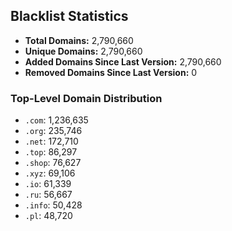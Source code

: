 ## Blacklist Statistics

- **Total Domains:** 2,790,660
- **Unique Domains:** 2,790,660
- **Added Domains Since Last Version:** 2,790,660
- **Removed Domains Since Last Version:** 0

### Top-Level Domain Distribution

-  `.com`: 1,236,635
-  `.org`: 235,746
-  `.net`: 172,710
-  `.top`: 86,297
-  `.shop`: 76,627
-  `.xyz`: 69,106
-  `.io`: 61,339
-  `.ru`: 56,667
-  `.info`: 50,428
-  `.pl`: 48,720
